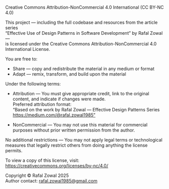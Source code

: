 Creative Commons Attribution-NonCommercial 4.0 International (CC BY-NC 4.0)

This project — including the full codebase and resources from the article series  
“Effective Use of Design Patterns in Software Development” by Rafal Zowal —  
is licensed under the Creative Commons Attribution-NonCommercial 4.0 International License.

You are free to:
- Share — copy and redistribute the material in any medium or format
- Adapt — remix, transform, and build upon the material

Under the following terms:
- Attribution — You must give appropriate credit, link to the original content, and indicate if changes were made.  
  Preferred attribution format:  
  “Based on the work by Rafal Zowal — Effective Design Patterns Series https://medium.com/@rafal.zowal1985”
  
- NonCommercial — You may not use this material for commercial purposes without prior written permission from the author.

No additional restrictions — You may not apply legal terms or technological measures that legally restrict others from doing anything the license permits.

To view a copy of this license, visit: https://creativecommons.org/licenses/by-nc/4.0/

Copyright © Rafal Zowal 2025  
Author contact: rafal.zowal1985@gmail.com
